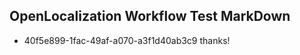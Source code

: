 ## OpenLocalization Workflow Test MarkDown
* 40f5e899-1fac-49af-a070-a3f1d40ab3c9 thanks!

<!--HONumber=Jul16_HO5-->


